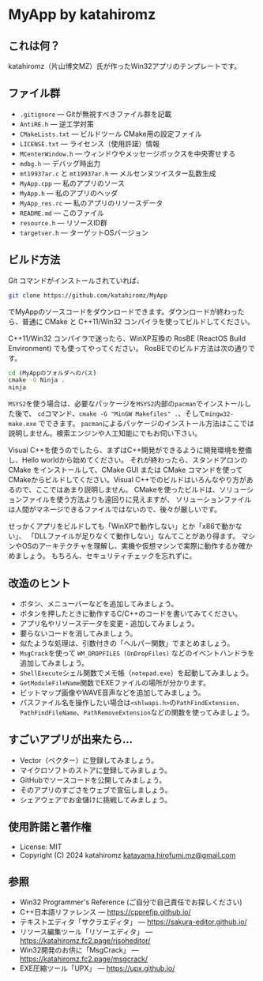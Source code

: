 ﻿# MyApp by katahiromz

## これは何？

katahiromz（片山博文MZ）氏が作ったWin32アプリのテンプレートです。

## ファイル群

- `.gitignore` ― Gitが無視すべきファイル群を記載
- `AntiRE.h` ― 逆工学対策
- `CMakeLists.txt` ― ビルドツール CMake用の設定ファイル
- `LICENSE.txt` ― ライセンス（使用許諾）情報
- `MCenterWindow.h` ― ウィンドウやメッセージボックスを中央寄せする
- `mdbg.h` ― デバッグ時出力
- `mt19937ar.c` と `mt19937ar.h` ― メルセンヌツイスター乱数生成
- `MyApp.cpp` ― 私のアプリのソース
- `MyApp.h` ― 私のアプリのヘッダ
- `MyApp_res.rc` ― 私のアプリのリソースデータ
- `README.md` ― このファイル
- `resource.h` ― リソースID群
- `targetver.h` ― ターゲットOSバージョン

## ビルド方法

Git コマンドがインストールされていれば、

```bash
git clone https://github.com/katahiromz/MyApp
```

でMyAppのソースコードをダウンロードできます。ダウンロードが終わったら、普通に CMake と C++11/Win32 コンパイラを使ってビルドしてください。

C++11/Win32 コンパイラで迷ったら、WinXP互換の RosBE (ReactOS Build Environment) でも使ってやってください。
RosBEでのビルド方法は次の通りです。

```cmd
cd (MyAppのフォルダへのパス)
cmake -G Ninja .
ninja
```

`MSYS2`を使う場合は、必要なパッケージを`MSYS2`内部の`pacman`でインストールした後で、
`cd`コマンド、`cmake -G "MinGW Makefiles" .`、そして`mingw32-make.exe` でできます。
`pacman`によるパッケージのインストール方法はここでは説明しません。検索エンジンや人工知能にでもお伺い下さい。

Visual C++を使うのでしたら、まずはC++開発ができるように開発環境を整備し、Hello worldから始めてください。
それが終わったら、スタンドアロンのCMake をインストールして、CMake GUI または CMake コマンドを使って
CMakeからビルドしてください。Visual C++でのビルドはいろんなやり方があるので、ここではあまり説明しません。
CMakeを使ったビルドは、ソリューションファイルを使う方法よりも遠回りに見えますが、
ソリューションファイルは人間がマネージできるファイルではないので、後々が厳しいです。

せっかくアプリをビルドしても「WinXPで動作しない」とか「x86で動かない」、
「DLLファイルが足りなくて動作しない」なんてことがあり得ます。
マシンやOSのアーキテクチャを理解し、実機や仮想マシンで実際に動作するか確かめましょう。
もちろん、セキュリティチェックを忘れずに。

## 改造のヒント

- ボタン、メニューバーなどを追加してみましょう。
- ボタンを押したときに動作するC/C++のコードを書いてみてください。
- アプリ名やリソースデータを変更・追加してみましょう。
- 要らないコードを消してみましょう。
- 似たような処理は、引数付きの「ヘルパー関数」でまとめましょう。
- `MsgCrack`を使って `WM_DROPFILES (OnDropFiles)` などのイベントハンドラを追加してみましょう。
- `ShellExecute`シェル関数でメモ帳（`notepad.exe`）を起動してみましょう。
- `GetModuleFileName`関数でEXEファイルの場所が分かります。
- ビットマップ画像やWAVE音声などを追加してみましょう。
- パスファイル名を操作したい場合は`<shlwapi.h>`の`PathFindExtension`、`PathFindFileName`、`PathRemoveExtension`などの関数を使ってみましょう。

## すごいアプリが出来たら...

- Vector（ベクター）に登録してみましょう。
- マイクロソフトのストアに登録してみましょう。
- GitHubでソースコードを公開してみましょう。
- そのアプリのすごさをウェブで宣伝しましょう。
- シェアウェアでお金儲けに挑戦してみましょう。

## 使用許諾と著作権

- License: MIT
- Copyright (C) 2024 katahiromz <katayama.hirofumi.mz@gmail.com>

## 参照

- Win32 Programmer's Reference (ご自分で自己責任でお探しください)
- C++日本語リファレンス ― https://cpprefjp.github.io/
- テキストエディタ「サクラエディタ」 ― https://sakura-editor.github.io/
- リソース編集ツール「リソーエディタ」 ― https://katahiromz.fc2.page/risoheditor/
- Win32開発のお供に「MsgCrack」 ― https://katahiromz.fc2.page/msgcrack/
- EXE圧縮ツール「UPX」 ― https://upx.github.io/
